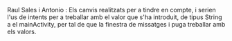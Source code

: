 Raul Sales i Antonio :  Els canvis realitzats per a tindre en compte, i serien l'us de intents per a treballar amb el valor que s'ha introduit, de tipus String a el mainActivity, per tal de que la finestra de missatges i puga treballar amb els valors.
